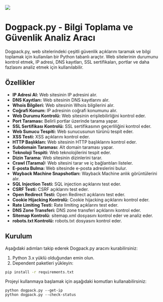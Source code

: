 ![](https://github.com/erogluyusuf/dogpack/blob/main/dogpack.png)

# Dogpack.py - Bilgi Toplama ve Güvenlik Analiz Aracı

Dogpack.py, web sitelerindeki çeşitli güvenlik açıklarını taramak ve bilgi toplamak için kullanılan bir Python tabanlı araçtır. Web sitelerinin durumunu kontrol etmek, IP adresi, DNS kayıtları, SSL sertifikaları, portlar ve daha fazlasını analiz etmek için kullanılabilir.

## Özellikler

- **IP Adresi Al:** Web sitesinin IP adresini alır.
- **DNS Kayıtları:** Web sitesinin DNS kayıtlarını alır.
- **Whois Bilgileri:** Web sitesinin Whois bilgilerini alır.
- **Coğrafi Konum:** IP adresinin coğrafi konumunu alır.
- **Web Durumu Kontrolü:** Web sitesinin erişilebilirliğini kontrol eder.
- **Port Taraması:** Belirli portlar üzerinde tarama yapar.
- **SSL Sertifikası Kontrolü:** SSL sertifikasının geçerliliğini kontrol eder.
- **Web Sunucu Tespiti:** Web sunucusunun türünü tespit eder.
- **XSS Testi:** XSS açıklarını kontrol eder.
- **HTTP Başlıkları:** Web sitesinin HTTP başlıklarını kontrol eder.
- **Subdomain Taraması:** Alt domain taraması yapar.
- **Teknoloji Tespiti:** Web teknolojilerini tespit eder.
- **Dizin Tarama:** Web sitesinin dizinlerini tarar.
- **Crawl (Tarama):** Web sitesini tarar ve iç bağlantıları listeler.
- **E-posta Bulma:** Web sitesinde e-posta adreslerini bulur.
- **Wayback Machine Snapshotları:** Wayback Machine anlık görüntülerini alır.
- **SQL Injection Testi:** SQL injection açıklarını test eder.
- **CSRF Testi:** CSRF açıklarını test eder.
- **Open Redirect Testi:** Open Redirect açıklarını test eder.
- **Cookie Hijacking Kontrolü:** Cookie hijacking açıklarını kontrol eder.
- **Rate Limiting Testi:** Rate limiting açıklarını test eder.
- **DNS Zone Transferi:** DNS zone transferi açıklarını kontrol eder.
- **Sitemap Kontrolü:** sitemap.xml dosyasını kontrol eder ve analiz eder.
- **robots.txt Kontrolü:** robots.txt dosyasını kontrol eder.

## Kurulum

Aşağıdaki adımları takip ederek Dogpack.py aracını kurabilirsiniz:

1. Python 3.x yüklü olduğundan emin olun.
2. Dependent paketleri yükleyin:

```bash
pip install -r requirements.txt
```
Projeyi kullanmaya başlamak için aşağıdaki komutları kullanabilirsiniz:
```
python dogpack.py --get-ip
python dogpack.py --check-status
```
